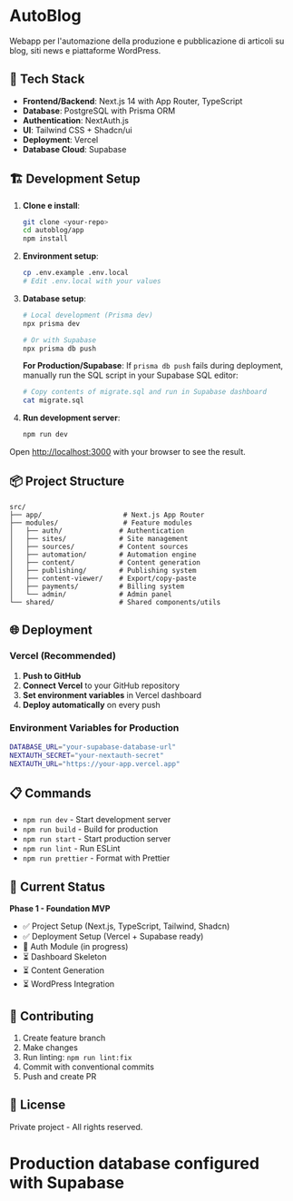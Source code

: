 # AutoBlog

Webapp per l'automazione della produzione e pubblicazione di articoli su blog, siti news e piattaforme WordPress.

## 🚀 Tech Stack

- **Frontend/Backend**: Next.js 14 with App Router, TypeScript
- **Database**: PostgreSQL with Prisma ORM
- **Authentication**: NextAuth.js
- **UI**: Tailwind CSS + Shadcn/ui
- **Deployment**: Vercel
- **Database Cloud**: Supabase

## 🏗️ Development Setup

1. **Clone e install**:

   ```bash
   git clone <your-repo>
   cd autoblog/app
   npm install
   ```

2. **Environment setup**:

   ```bash
   cp .env.example .env.local
   # Edit .env.local with your values
   ```

3. **Database setup**:

   ```bash
   # Local development (Prisma dev)
   npx prisma dev

   # Or with Supabase
   npx prisma db push
   ```

   **For Production/Supabase**: If `prisma db push` fails during deployment, manually run the SQL script in your Supabase SQL editor:
   ```bash
   # Copy contents of migrate.sql and run in Supabase dashboard
   cat migrate.sql
   ```

4. **Run development server**:
   ```bash
   npm run dev
   ```

Open [http://localhost:3000](http://localhost:3000) with your browser to see the result.

## 📦 Project Structure

```
src/
├── app/                    # Next.js App Router
├── modules/                # Feature modules
│   ├── auth/              # Authentication
│   ├── sites/             # Site management
│   ├── sources/           # Content sources
│   ├── automation/        # Automation engine
│   ├── content/           # Content generation
│   ├── publishing/        # Publishing system
│   ├── content-viewer/    # Export/copy-paste
│   ├── payments/          # Billing system
│   └── admin/             # Admin panel
└── shared/                # Shared components/utils
```

## 🌐 Deployment

### Vercel (Recommended)

1. **Push to GitHub**
2. **Connect Vercel** to your GitHub repository
3. **Set environment variables** in Vercel dashboard
4. **Deploy automatically** on every push

### Environment Variables for Production

```bash
DATABASE_URL="your-supabase-database-url"
NEXTAUTH_SECRET="your-nextauth-secret"
NEXTAUTH_URL="https://your-app.vercel.app"
```

## 📋 Commands

- `npm run dev` - Start development server
- `npm run build` - Build for production
- `npm run start` - Start production server
- `npm run lint` - Run ESLint
- `npm run prettier` - Format with Prettier

## 🎯 Current Status

**Phase 1 - Foundation MVP**

- ✅ Project Setup (Next.js, TypeScript, Tailwind, Shadcn)
- ✅ Deployment Setup (Vercel + Supabase ready)
- 🔄 Auth Module (in progress)
- ⏳ Dashboard Skeleton
- ⏳ Content Generation
- ⏳ WordPress Integration

## 🤝 Contributing

1. Create feature branch
2. Make changes
3. Run linting: `npm run lint:fix`
4. Commit with conventional commits
5. Push and create PR

## 📄 License

Private project - All rights reserved.

# Production database configured with Supabase
